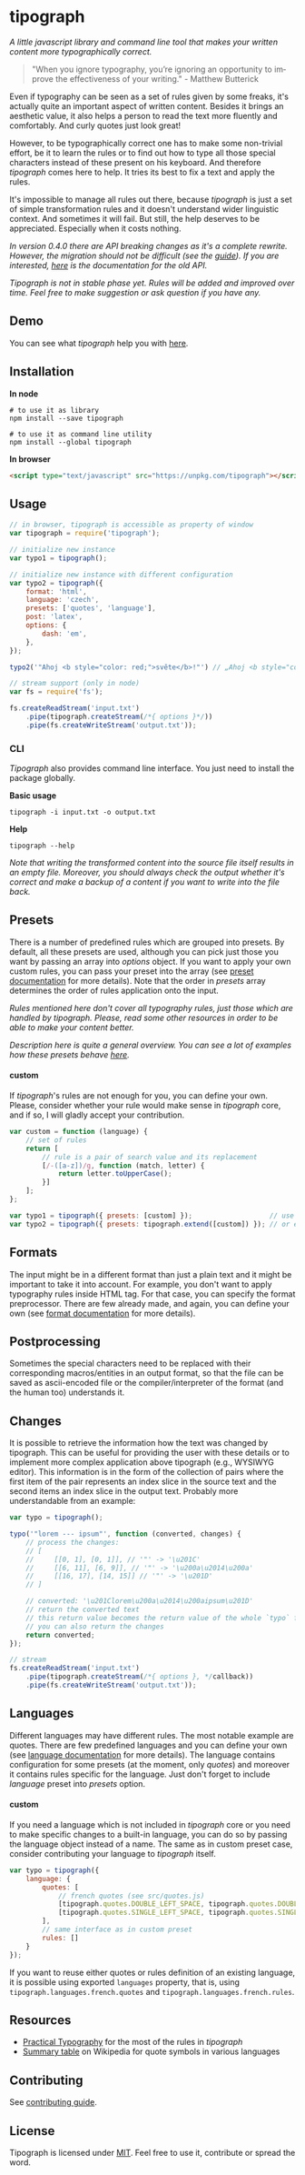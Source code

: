 # tipograph

*A little javascript library and command line tool that makes your written content more typographically correct.*

> "When you ig­nore ty­pog­ra­phy, you’re ig­nor­ing an op­por­tu­nity to im­prove the ef­fec­tive­ness of your writing." -
> Matthew Butterick

Even if typography can be seen as a set of rules given by some freaks, it's actually quite an important aspect of
written content. Besides it brings an aesthetic value, it also helps a person to read the text more fluently and
comfortably. And curly quotes just look great!

However, to be typographically correct one has to make some non-trivial effort, be it to learn the rules or to find out
how to type all those special characters instead of these present on his keyboard. And therefore *tipograph* comes here
to help. It tries its best to fix a text and apply the rules.

It's impossible to manage all rules out there, because *tipograph* is just a set of simple transformation rules and it
doesn't understand wider linguistic context. And sometimes it will fail. But still, the help deserves to be appreciated.
Especially when it costs nothing.

*In version 0.4.0 there are API breaking changes as it's a complete rewrite. However, the migration should not be
difficult (see the [guide](03to04.md)). If you are interested, [here](https://github.com/pnevyk/tipograph/tree/v0.3.5)
is the documentation for the old API.*

*Tipograph is not in stable phase yet. Rules will be added and improved over time. Feel free to make suggestion or ask
question if you have any.*

## Demo

You can see what *tipograph* help you with [here](http://pnevyk.github.io/tipograph/).

## Installation

**In node**

```shell
# to use it as library
npm install --save tipograph

# to use it as command line utility
npm install --global tipograph
```

**In browser**

```html
<script type="text/javascript" src="https://unpkg.com/tipograph"></script>
```

## Usage

```js
// in browser, tipograph is accessible as property of window
var tipograph = require('tipograph');

// initialize new instance
var typo1 = tipograph();

// initialize new instance with different configuration
var typo2 = tipograph({
    format: 'html',
    language: 'czech',
    presets: ['quotes', 'language'],
    post: 'latex',
    options: {
        dash: 'em',
    },
});

typo2('"Ahoj <b style="color: red;">světe</b>!"') // „Ahoj <b style="color: red;">světe</b>!“

// stream support (only in node)
var fs = require('fs');

fs.createReadStream('input.txt')
    .pipe(tipograph.createStream(/*{ options }*/))
    .pipe(fs.createWriteStream('output.txt'));
```

### CLI

*Tipograph* also provides command line interface. You just need to install the package globally.

**Basic usage**

```shell
tipograph -i input.txt -o output.txt
```

**Help**

```shell
tipograph --help
```

*Note that writing the transformed content into the source file itself results in an empty file. Moreover, you should
always check the output whether it's correct and make a backup of a content if you want to write into the file back.*


## Presets

There is a number of predefined rules which are grouped into presets. By default, all these presets are used, although
you can pick just those you want by passing an array into *options* object. If you want to apply your own custom rules,
you can pass your preset into the array (see [preset documentation](src/presets/readme.md) for more details). Note that
the order in *presets* array determines the order of rules application onto the input.

*Rules mentioned here don't cover all typography rules, just those which are handled by tipograph. Please, read some
other resources in order to be able to make your content better.*

*Description here is quite a general overview. You can see a lot of examples how these presets behave [here](rules.md).*

<!-- {{ presets }} -->

#### custom

If *tipograph*'s rules are not enough for you, you can define your own. Please, consider whether your rule would make
sense in *tipograph* core, and if so, I will gladly accept your contribution.

```js
var custom = function (language) {
    // set of rules
    return [
        // rule is a pair of search value and its replacement
        [/-([a-z])/g, function (match, letter) {
            return letter.toUpperCase();
        }]
    ];
};

var typo1 = tipograph({ presets: [custom] });                   // use only your custom preset
var typo2 = tipograph({ presets: tipograph.extend([custom]) }); // or extend the default presets
```

## Formats

The input might be in a different format than just a plain text and it might be important to take it into account. For
example, you don't want to apply typography rules inside HTML tag. For that case, you can specify the format
preprocessor. There are few already made, and again, you can define your own (see
[format documentation](src/formats/readme.md) for more details).

<!-- {{ formats }} -->

## Postprocessing

Sometimes the special characters need to be replaced with their corresponding macros/entities in an output format, so
that the file can be saved as ascii-encoded file or the compiler/interpreter of the format (and the human too)
understands it.

<!-- {{ post }} -->

## Changes

It is possible to retrieve the information how the text was changed by tipograph. This can be useful for providing the
user with these details or to implement more complex application above tipograph (e.g., WYSIWYG editor). This
information is in the form of the collection of pairs where the first item of the pair represents an index slice in the
source text and the second items an index slice in the output text. Probably more understandable from an example:

```js
var typo = tipograph();

typo('"lorem --- ipsum"', function (converted, changes) {
    // process the changes:
    // [
    //     [[0, 1], [0, 1]], // '"' -> '\u201C'
    //     [[6, 11], [6, 9]], // '"' -> '\u200a\u2014\u200a'
    //     [[16, 17], [14, 15]] // '"' -> '\u201D'
    // ]

    // converted: '\u201Clorem\u200a\u2014\u200aipsum\u201D'
    // return the converted text
    // this return value becomes the return value of the whole `typo` function
    // you can also return the changes
    return converted;
});

// stream
fs.createReadStream('input.txt')
    .pipe(tipograph.createStream(/*{ options }, */callback))
    .pipe(fs.createWriteStream('output.txt'));
```

## Languages

Different languages may have different rules. The most notable example are quotes. There are few predefined languages
and you can define your own (see [language documentation](src/languages/readme.md) for more details). The language
contains configuration for some presets (at the moment, only *quotes*) and moreover it contains rules specific for the
language. Just don't forget to include *language* preset into *presets* option.

<!-- {{ languages }} -->

#### custom

If you need a language which is not included in *tipograph* core or you need to make specific changes to a built-in
language, you can do so by passing the language object instead of a name. The same as in custom preset case, consider
contributing your language to *tipograph* itself.

```js
var typo = tipograph({
    language: {
        quotes: [
            // french quotes (see src/quotes.js)
            [tipograph.quotes.DOUBLE_LEFT_SPACE, tipograph.quotes.DOUBLE_RIGHT_SPACE],
            [tipograph.quotes.SINGLE_LEFT_SPACE, tipograph.quotes.SINGLE_RIGHT_SPACE]
        ],
        // same interface as in custom preset
        rules: []
    }
});
```

If you want to reuse either quotes or rules definition of an existing language, it is possible using exported
`languages` property, that is, using `tipograph.languages.french.quotes` and `tipograph.languages.french.rules`.

## Resources

* [Practical Typography](https://practicaltypography.com/) for the most of the rules in *tipograph*
* [Summary table](https://en.wikipedia.org/wiki/Quotation_mark#Summary_table) on Wikipedia for quote symbols in various
languages

## Contributing

See [contributing guide](CONTRIBUTING.md).

## License

Tipograph is licensed under [MIT](LICENSE). Feel free to use it, contribute or spread the word.
